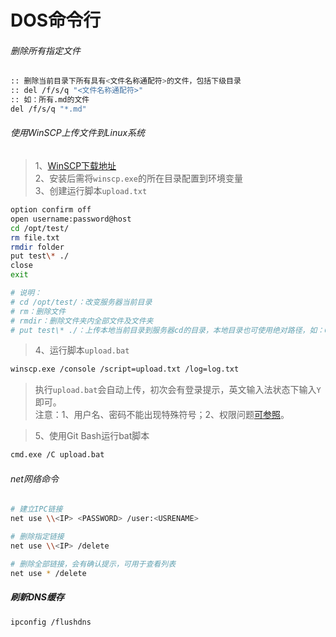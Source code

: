 # DOS命令行

###### 删除所有指定文件

```bash
:: 删除当前目录下所有具有<文件名称通配符>的文件，包括下级目录
:: del /f/s/q "<文件名称通配符>"
:: 如：所有.md的文件
del /f/s/q "*.md"
```

###### 使用WinSCP上传文件到Linux系统

> 1、[WinSCP下载地址](https://winscp.net/eng/download.php)  
> 2、安装后需将```winscp.exe```的所在目录配置到环境变量  
> 3、创建运行脚本```upload.txt```  

```bash
option confirm off
open username:password@host
cd /opt/test/
rm file.txt
rmdir folder
put test\* ./
close
exit
```

```bash
# 说明：
# cd /opt/test/：改变服务器当前目录
# rm：删除文件
# rmdir：删除文件夹内全部文件及文件夹
# put test\* ./：上传本地当前目录到服务器cd的目录，本地目录也可使用绝对路径，如：C:\test\a.zip
```

> 4、运行脚本```upload.bat```  

```bash
winscp.exe /console /script=upload.txt /log=log.txt
```

> 执行```upload.bat```会自动上传，初次会有登录提示，英文输入法状态下输入```Y```即可。  
> 注意：1、用户名、密码不能出现特殊符号；2、权限问题[可参照](../linux/cmd.md#用户操作)。  

> 5、使用Git Bash运行bat脚本  

```bash
cmd.exe /C upload.bat
```

###### net网络命令

```bash
# 建立IPC链接
net use \\<IP> <PASSWORD> /user:<USRENAME>

# 删除指定链接
net use \\<IP> /delete

# 删除全部链接，会有确认提示，可用于查看列表
net use * /delete
```

##### 刷新DNS缓存

```bash
ipconfig /flushdns
```